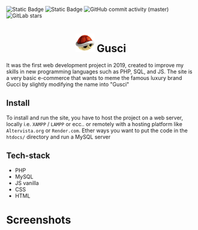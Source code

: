 ![Static Badge](https://img.shields.io/badge/Version-1.0.0-blue)
![Static Badge](https://img.shields.io/badge/Licence-GPL_3.0-yallow)
![GitHub commit activity (master)](https://img.shields.io/github/commit-activity/t/MarcoSchiavello/Gusci?color=orange)
![GitLab stars](https://img.shields.io/github/stars/MarcoSchiavello/Gusci?color=purple)

<h1 align="center" text-allign="center"><img src="https://github.com/MarcoSchiavello/Gusci/blob/master/img/icon.png" style="width: 50px" /> Gusci</h1> 

It was the first web development project in 2019, created to improve my skills in new programming languages such as PHP, SQL, and JS.
The site is a very basic e-commerce that wants to meme the famous luxury brand Gucci by slightly modifying the name into "Gusci"

## Install
To install and run the site, you have to host the project on a web server, locally i.e. `XAMPP`  / `LAMPP` or ecc.. 
or remotely with a hosting platform like `Altervista.org` or `Render.com`.
Ether ways you want to put the code in the `htdocs/` directory and run a MySQL server 

## Tech-stack
 - PHP
 - MySQL
 - JS vanilla
 - CSS
 - HTML

# Screenshots




